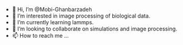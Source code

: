 - 👋 Hi, I’m @Mobi-Ghanbarzadeh
- 👀 I’m interested in image processing of biological data.
- 🌱 I’m currently learning lammps.
- 💞️ I’m looking to collaborate on simulations and image processing.
- 📫 How to reach me ...

<!---
Mobi-Ghanbarzadeh/Mobi-Ghanbarzadeh is a ✨ special ✨ repository because its `README.md` (this file) appears on your GitHub profile.
You can click the Preview link to take a look at your changes.
--->
